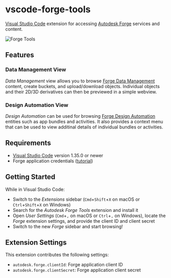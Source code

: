 # vscode-forge-tools

[Visual Studio Code](https://code.visualstudio.com) extension for accessing [Autodesk Forge](https://forge.autodesk.com) services and content.

![Forge Tools](https://github.com/petrbroz/vscode-forge-tools/raw/develop/docs/vscode-forge-tools.gif)

## Features

### Data Management View

_Data Management_ view allows you to browse
[Forge Data Management](https://forge.autodesk.com/en/docs/data/v2/developers_guide/overview) content, create buckets, and upload/download objects. Individual objects and their 2D/3D derivatives can then be previewed in a simple webview.

### Design Automation View

_Design Automation_ can be used for browsing [Forge Design Automation](https://forge.autodesk.com/en/docs/design-automation/v2/developers_guide/overview) entities such as app bundles and activities. It also provides a context menu that can be used to view additinal details of individual bundles or activities.

## Requirements

- [Visual Studio Code](https://code.visualstudio.com) version 1.35.0 or newer
- Forge application credentials ([tutorial](https://forge.autodesk.com/en/docs/oauth/v2/tutorials/create-app))

## Getting Started

While in Visual Studio Code:

- Switch to the _Extensions_ sidebar (`Cmd`+`Shift`+`X` on macOS or `Ctrl`+`Shift`+`X` on Windows)
- Search for the _Autodesk Forge Tools_ extension and install it
- Open _User Settings_ (`Cmd`+`,` on macOS or `Ctrl`+`,` on Windows), locate the _Forge_ extension settings, and provide the client ID and client secret
- Switch to the new _Forge_ sidebar and start browsing!

## Extension Settings

This extension contributes the following settings:

* `autodesk.forge.clientId`: Forge application client ID
* `autodesk.forge.clientSecret`: Forge application client secret